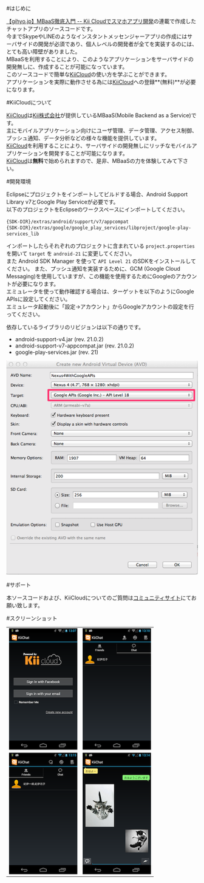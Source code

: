 #はじめに

[【gihyo.jp】MBaaS徹底入門 -- Kii Cloudでスマホアプリ開発](http://gihyo.jp/dev/serial/01/mbaas)の連載で作成したチャットアプリのソースコードです。  
今までSkypeやLINEのようなインスタントメッセンジャーアプリの作成にはサーバサイドの開発が必須であり、個人レベルの開発者が全てを実装するのには、とても高い障壁がありました。  
MBaaSを利用することにより、このようなアプリケーションをサーバサイドの開発無しに、作成することが可能になっています。  
このソースコードで簡単な[KiiCloud](https://developer.kii.com/?locale=jp)の使い方を学ぶことができます。  
アプリケーションを実際に動作させる為には[KiiCloud](https://developer.kii.com/?locale=jp)への登録**(無料)**が必要になります。

#KiiCloudについて

[KiiCloud](https://developer.kii.com/?locale=jp)は[Kii株式会社](http://jp.kii.com/)が提供しているMBaaS(Mobile Backend as a Service)です。  
主にモバイルアプリケーション向けにユーザ管理、データ管理、アクセス制御、プッシュ通知、データ分析などの様々な機能を提供しています。  
[KiiCloud](https://developer.kii.com/?locale=jp)を利用することにより、サーバサイドの開発無しにリッチなモバイルアプリケーションを開発することが可能になります。  
[KiiCloud](https://developer.kii.com/?locale=jp)は**無料**で始められますので、是非、MBaaSの力を体験してみて下さい。


#開発環境

Eclipseにプロジェクトをインポートしてビルドする場合、Android Support Library v7とGoogle Play Serviceが必要です。  
以下のプロジェクトをEclipseのワークスペースにインポートしてください。

    {SDK-DIR}/extras/android/support/v7/appcompat
    {SDK-DIR}/extras/google/google_play_services/libproject/google-play-services_lib

インポートしたらそれぞれのプロジェクトに含まれている `project.properties` を開いて `target` を `android-21` に変更してください。  
また Android SDK Manager を使って `API Level 21` のSDKをインストールしてください。
また、プッシュ通知を実装するために、GCM (Google Cloud Messaging)を使用していますが、この機能を使用するためにGoogleのアカウントが必要になります。  
エミュレータを使って動作確認する場合は、ターゲットを以下のようにGoogle APIsに設定してください。  
エミュレータ起動後に「設定->アカウント」からGoogleアカウントの設定を行ってください。  

依存しているライブラリのリビジョンは以下の通りです。  

- android-support-v4.jar (rev. 21.0.2)
- android-support-v7-appcompat.jar (rev. 21.0.2)
- google-play-services.jar (rev. 21)


<img src="screenshots/05.png">


#サポート

本ソースコードおよび、KiiCloudについてのご質問は[コミュニティサイト](http://community-jp.kii.com/)にてお願い致します。


#スクリーンショット

<table border="0">
  <tr>
    <td><img src="screenshots/01.png"></td>
    <td><img src="screenshots/02.png"></td>
  </tr>
  <tr>
    <td><img src="screenshots/03.png"></td>
    <td><img src="screenshots/04.png"></td>
  </tr>
</talbe>


